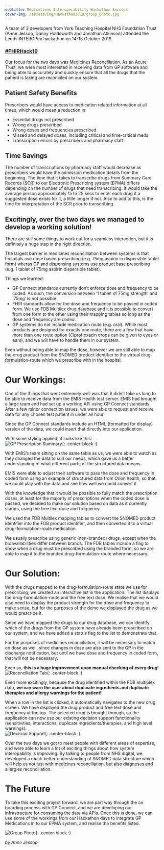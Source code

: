 ```yaml
---
subtitle: Medications Interoperability Hackathon Success
cover-img: /assets/img/Hackathon2019/group_photo.jpg
---
```



A team of 3 developers from York Teaching Hospital NHS Foundation Trust (Anne Jessop, Danny Holdsworth and Jonathan Atkinson) attended the Leeds INTEROPen hackathon on 14-15 October 2019.

### [#FHIRHack19](https://twitter.com/hashtag/FHIRHack19)

Our focus for the two days was Medicines Reconciliation. As an Acute Trust, we were most interested in receiving data from GP software and being able to accurately and quickly ensure that all the drugs that the patient is taking are reconciled on our system.

## Patient Safety Benefits
Prescribers would have access to medication related information at all times, which would mean a reduction in:
* Essential drugs not prescribed
* Wrong drugs prescribed
* Wrong doses and frequencies prescribed
* Missed and delayed doses, including critical and time-critical meds
* Transcription errors by prescribers and pharmacy staff

## Time Savings
The number of transcriptions by pharmacy staff would decrease as prescribers would have the admission medication details from the beginning. The time that it takes to transcribe drugs from Summary Care Records (SCR) to our Electronic Prescribing system (EPMA) differs depending on the number of drugs that need transcribing. It would take the average person approximately 15 to 25 secs to enter each drug if a suggested dose exists for it, a little longer if not. Also to add to this, is the time for interpretation of the SCR prior to transcribing.

## Excitingly, over the two days we managed to develop a working solution!
There are still some things to work out for a seamless interaction, but it is definitely a huge step in the right direction.

The largest barrier in medicines reconcilliation between systems is that hospitals use dose based prescribing (e.g. 75mg aspirin in dispersible tablet form) wheras GP and dispensing  systems use product base prescribing (e.g. 1 tablet of 75mg aspirin dispersible tablet).

Things we learned:
* GP Connect standards currently don’t enforce dose and frequency to be coded. As such, the conversion between ‘1 tablet of 75mg strength’ and ‘75mg’ is not possible.
* FHIR standards allow for the dose and frequency to be passed in coded form. We use FDB Multilex drug database and it is possible to convert from one form to the other using their mapping tables so long as the dose and frequency are coded. 
* GP systems do not include medication route (e.g. oral). While most products are designed for exactly one route, there are a few that have more than one route option (Ciprofloxacin drops can be given to eyes or ears), and we will have to handle them in our system.

Even without being able to map the dose, however we are still able to map the drug product from the SNOMED product identifier to the virtual drug-formulation-route which we prescribe with in the hospital.

# Our Workings:
One of the things that went extremely well was that it didn’t take us long to be able to receive data from the EMIS Health test server. EMIS had brought a large team and had set up a working API using GP Connect standards. After a few minor connection issues, we were able to request and receive data for any chosen test patient in under an hour.

Since the GP Connect standards include an HTML (formatted for display) version of the data, we could insert that directly into our application.

With some styling applied, it looks like this:  
![GP Prescription Summary](/assets/img/Hackathon2019/GPConnect_HTML.png){: .center-block :}

With EMIS’s team sitting on the same table as us, we were able to watch as they changed the data to suit our needs, which gave us a better understanding of what different parts of the structured data means.

EMIS were able to adjust their software to pass the dose and frequency in coded form using an example of structured data from Orion health, so that we could play with the data and see how well we could convert it.

With the knowledge that it would be possible to fully match the prescription doses, at least for the majority of prescriptions when the coded dose is passed, we decided to make our solution based on data as it currently stands, using the free text dose and frequency.

We used the FDB Multilex mapping tables to convert the SNOMED product identifier into the FDB product identifier, and then converted it to a virtual drug-formulation-route medication.

We usually prescribe using generic (non-branded) drugs, except when the bioavailabilities differ between brands. The FDB tables include a flag to show when a drug must be prescribed using the branded form, so we are able to map it to the branded drug-formulation-route where necessary.

# Our Solution:
With the drugs mapped to the drug-formulation-route state we use for prescribing, we created an interactive list in the application. The list displays the drug-formulation-route and the free text dose. We realise that we would also need to display the product strength for the dose and frequency to make sense, but for the purposes of the demo we displayed the drug as we would prescribe it.

Since we have mapped the drugs to our drug database, we can identify which of the drugs from the GP system have already been prescribed on our system, and we have added a status flag to the list to demonstrate that.

For the purposes of medicines reconciliation, it will be necessary to match on dose as well, since changes in dose are also sent to the GP in the discharge notification, but until we have dose and frequency in coded form, that will not be necessary. 

Even so, **this is a huge improvement upon manual checking of every drug!**  
![Reconciliation Tab](/assets/img/Hackathon2019/reconciliation_tab.png){: .center-block :}

Even more excitingly, because the drug identified within the FDB multiplex data, **we can warn the user about duplicate ingredients and duplicate therapies and allergy warnings for the patient!**

When a row in the list is clicked, it automatically navigates to the new drug screen. We have displayed the drug product and free text dose and frequency at the top. The selected drug is brought through, so the application can now use our existing decision support functionality (sensitivities, interactions, duplicate ingredients/therapies, and high level warnings).  
![Decision Support](/assets/img/Hackathon2019/decision_suppport.png){: .center-block :}

Over the two days we got to meet people with different areas of expertise, and were able to learn a lot of exciting things about how system interopability is improving. By talking to people from NHS digital, we developed a much better understanding of SNOMED data structure which will help us not just with medicines reconciliation, but also diagnoses and allergies reconciliation.
# The Future
To take this exciting project forward, we are part way through the on boarding process with GP Connect, and we are developing our infrastructure for consuming the data via APIs. Once this is done, we can use some of the workings from our Hackathon days to integrate GP Medications in to our EPMA system, and realise the benefits listed.

![Group Photo](/assets/img/Hackathon2019/group_photo.jpg){: .center-block :}

_by Anne Jessop_
